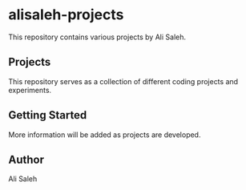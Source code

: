 # alisaleh-projects

This repository contains various projects by Ali Saleh.

## Projects

This repository serves as a collection of different coding projects and experiments.

## Getting Started

More information will be added as projects are developed.

## Author

Ali Saleh

